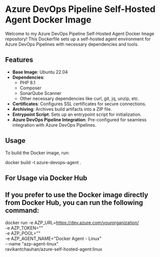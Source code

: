 # Azure DevOps Pipeline Self-Hosted Agent Docker Image

Welcome to my Azure DevOps Pipeline Self-Hosted Agent Docker Image repository! This Dockerfile sets up a self-hosted agent environment for Azure DevOps Pipelines with necessary dependencies and tools.

## Features

- **Base Image**: Ubuntu 22.04
- **Dependencies**:
  - PHP 8.1
  - Composer
  - SonarQube Scanner
  - Other necessary dependencies like curl, git, jq, unzip, etc.
- **Certificates**: Configures SSL certificates for secure connections.
- **Archiving**: Archives build artifacts into a ZIP file.
- **Entrypoint Script**: Sets up an entrypoint script for initialization.
- **Azure DevOps Pipeline Integration**: Pre-configured for seamless integration with Azure DevOps Pipelines.

## Usage

To build the Docker image, run:

docker build -t azure-devops-agent .

## For Usage via Docker Hub

## If you prefer to use the Docker image directly from Docker Hub, you can run the following command:

docker run -e AZP_URL=https://dev.azure.com/yourorganization/ \
           -e AZP_TOKEN="<Personal Access Token>" \
           -e AZP_POOL="<Agent Pool Name>" \
           -e AZP_AGENT_NAME="Docker Agent - Linux" \
           --name "azp-agent-linux" \
           ravikantchauhan/azure-self-hosted-agent:linux

